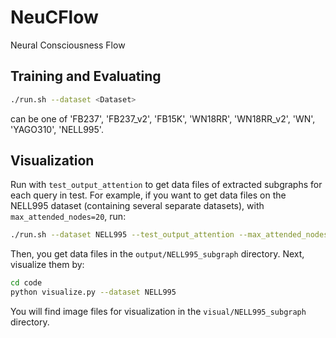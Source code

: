 # NeuCFlow
Neural Consciousness Flow

## Training and Evaluating

```bash
./run.sh --dataset <Dataset>
```

<Dataset> can be one of 'FB237', 'FB237_v2', 'FB15K', 'WN18RR', 'WN18RR_v2', 'WN', 'YAGO310', 'NELL995'.

## Visualization

Run with `test_output_attention` to get data files of extracted subgraphs for each query in test. For example, if you want to get data files on the NELL995 dataset (containing several separate datasets), with `max_attended_nodes=20`, run:

```bash
./run.sh --dataset NELL995 --test_output_attention --max_attended_nodes 20 --test_max_attended_nodes 20
```

Then, you get data files in the `output/NELL995_subgraph` directory. Next, visualize them by:

```bash
cd code
python visualize.py --dataset NELL995
```

You will find image files for visualization in the `visual/NELL995_subgraph` directory.

